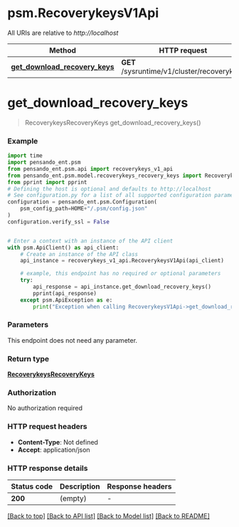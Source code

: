 # psm.RecoverykeysV1Api

All URIs are relative to *http://localhost*

Method | HTTP request | Description
------------- | ------------- | -------------
[**get_download_recovery_keys**](RecoverykeysV1Api.md#get_download_recovery_keys) | **GET** /sysruntime/v1/cluster/recoverykeys | 


# **get_download_recovery_keys**
> RecoverykeysRecoveryKeys get_download_recovery_keys()



### Example

```python
import time
import pensando_ent.psm
from pensando_ent.psm.api import recoverykeys_v1_api
from pensando_ent.psm.model.recoverykeys_recovery_keys import RecoverykeysRecoveryKeys
from pprint import pprint
# Defining the host is optional and defaults to http://localhost
# See configuration.py for a list of all supported configuration parameters.
configuration = pensando_ent.psm.Configuration(
    psm_config_path=HOME+"/.psm/config.json"
)
configuration.verify_ssl = False


# Enter a context with an instance of the API client
with psm.ApiClient() as api_client:
    # Create an instance of the API class
    api_instance = recoverykeys_v1_api.RecoverykeysV1Api(api_client)

    # example, this endpoint has no required or optional parameters
    try:
        api_response = api_instance.get_download_recovery_keys()
        pprint(api_response)
    except psm.ApiException as e:
        print("Exception when calling RecoverykeysV1Api->get_download_recovery_keys: %s\n" % e)
```

### Parameters
This endpoint does not need any parameter.

### Return type

[**RecoverykeysRecoveryKeys**](RecoverykeysRecoveryKeys.md)

### Authorization

No authorization required

### HTTP request headers

 - **Content-Type**: Not defined
 - **Accept**: application/json

### HTTP response details
| Status code | Description | Response headers |
|-------------|-------------|------------------|
**200** | (empty) |  -  |

[[Back to top]](#) [[Back to API list]](../README.md#documentation-for-api-endpoints) [[Back to Model list]](../README.md#documentation-for-models) [[Back to README]](../README.md)

